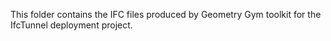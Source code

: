 This folder contains the IFC files produced by Geometry Gym toolkit for the IfcTunnel deployment project.
